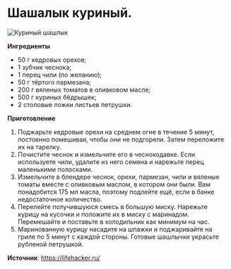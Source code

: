 # Шашалык куриный.

![Куриный шашлык](/images/Kulinar/Second/chicken-skewers.jpg 'Куриный шашлык')

**Ингредиенты**

- 50 г кедровых орехов;
- 1 зубчик чеснока;
- 1 перец чили (по желанию);
- 50 г тёртого пармезана;
- 200 г вяленых томатов в оливковом масле;
- 500 г куриных бёдрышек;
- 2 столовые ложки листьев петрушки.

**Приготовление**

1. Поджарьте кедровые орехи на среднем огне в течение 5 минут, постоянно помешивая, чтобы они не подгорели. Затем переложите их на тарелку.
2. Почистите чеснок и измельчите его в чеснокодавке. Если используете чили, удалите из него семена и нарежьте перец маленькими полосками.
3. Измельчите в блендере чеснок, орехи, пармезан, чили и вяленые томаты вместе с оливковым маслом, в котором они были. Вам понадобится 175 мл масла, поэтому подлейте ещё, если в банке недостаточное количество.
4. Перелейте получившуюся смесь в большую миску. Нарежьте курицу на кусочки и положите их в миску с маринадом. Перемешайте и поставьте в холодильник как минимум на час.
5. Маринованную курицу насадите на шпажки и поджаривайте на гриле по 5 минут с каждой стороны. Готовые шашлычки украсьте рубленой петрушкой.

**Источник**: https://lifehacker.ru/
